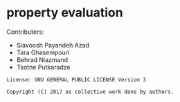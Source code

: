 # property evaluation

Contributers:
   * Siavoosh Payandeh Azad
   * Tara Ghasempouri
   * Behrad Niazmand
   * Tsotne Putkaradze

	License: GNU GENERAL PUBLIC LICENSE Version 3

	Copyright (C) 2017 as collective work done by authors.
